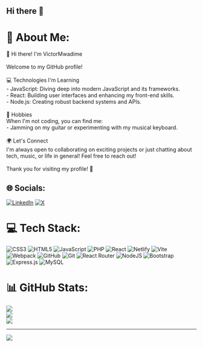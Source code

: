 ## Hi there 👋

<!--
**MwVc/MwVc** is a ✨ _special_ ✨ repository because its `README.md` (this file) appears on your GitHub profile.

Here are some ideas to get you started:

- 🔭 I’m currently working on ...
- 🌱 I’m currently learning ...
- 👯 I’m looking to collaborate on ...
- 🤔 I’m looking for help with ...
- 💬 Ask me about ...
- 📫 How to reach me: ...
- 😄 Pronouns: ...
- ⚡ Fun fact: ...
-->

# 💫 About Me:

👋 Hi there! I'm VictorMwadime<br><br>Welcome to my GitHub profile!<br><br>💻 Technologies I'm Learning<br>- JavaScript: Diving deep into modern JavaScript and its frameworks.<br>- React: Building user interfaces and enhancing my front-end skills.<br>- Node.js: Creating robust backend systems and APIs.<br><br>🎸 Hobbies<br>When I'm not coding, you can find me:<br>- Jamming on my guitar or experimenting with my musical keyboard.<br><br>🌍 Let's Connect<br>I'm always open to collaborating on exciting projects or just chatting about tech, music, or life in general! Feel free to reach out!<br><br>Thank you for visiting my profile! 🚀

## 🌐 Socials:

[![LinkedIn](https://img.shields.io/badge/LinkedIn-%230077B5.svg?logo=linkedin&logoColor=white)](https://linkedin.com/in/victor-mwadime-303b07215) [![X](https://img.shields.io/badge/X-black.svg?logo=X&logoColor=white)](https://x.com/@VictorMwadime)

# 💻 Tech Stack:

![CSS3](https://img.shields.io/badge/css3-%231572B6.svg?style=for-the-badge&logo=css3&logoColor=white) ![HTML5](https://img.shields.io/badge/html5-%23E34F26.svg?style=for-the-badge&logo=html5&logoColor=white) ![JavaScript](https://img.shields.io/badge/javascript-%23323330.svg?style=for-the-badge&logo=javascript&logoColor=%23F7DF1E) ![PHP](https://img.shields.io/badge/php-%23777BB4.svg?style=for-the-badge&logo=php&logoColor=white) ![React](https://img.shields.io/badge/react-%2320232a.svg?style=for-the-badge&logo=react&logoColor=%2361DAFB) ![Netlify](https://img.shields.io/badge/netlify-%23000000.svg?style=for-the-badge&logo=netlify&logoColor=#00C7B7) ![Vite](https://img.shields.io/badge/vite-%23646CFF.svg?style=for-the-badge&logo=vite&logoColor=white) ![Webpack](https://img.shields.io/badge/webpack-%238DD6F9.svg?style=for-the-badge&logo=webpack&logoColor=black) ![GitHub](https://img.shields.io/badge/github-%23121011.svg?style=for-the-badge&logo=github&logoColor=white) ![Git](https://img.shields.io/badge/git-%23F05033.svg?style=for-the-badge&logo=git&logoColor=white) ![React Router](https://img.shields.io/badge/React_Router-CA4245?style=for-the-badge&logo=react-router&logoColor=white) ![NodeJS](https://img.shields.io/badge/node.js-6DA55F?style=for-the-badge&logo=node.js&logoColor=white) ![Bootstrap](https://img.shields.io/badge/bootstrap-%238511FA.svg?style=for-the-badge&logo=bootstrap&logoColor=white) ![Express.js](https://img.shields.io/badge/express.js-%23404d59.svg?style=for-the-badge&logo=express&logoColor=%2361DAFB) ![MySQL](https://img.shields.io/badge/mysql-4479A1.svg?style=for-the-badge&logo=mysql&logoColor=white)

# 📊 GitHub Stats:

![](https://github-readme-stats.vercel.app/api?username=MwVc&theme=transparent&hide_border=false&include_all_commits=false&count_private=false)<br/>
![](https://github-readme-streak-stats.herokuapp.com/?user=MwVc&theme=transparent&hide_border=false)<br/>
![](https://github-readme-stats.vercel.app/api/top-langs/?username=MwVc&theme=transparent&hide_border=false&include_all_commits=false&count_private=false&layout=compact)

---

[![](https://visitcount.itsvg.in/api?id=MwVc&icon=0&color=0)](https://visitcount.itsvg.in)

<!-- Proudly created with GPRM ( https://gprm.itsvg.in ) -->
